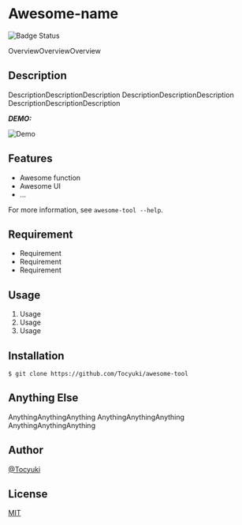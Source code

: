 # Awesome-name

![Badge Status](https://ci-as-a-service)

OverviewOverviewOverview

## Description

DescriptionDescriptionDescription
DescriptionDescriptionDescription
DescriptionDescriptionDescription

***DEMO:***

![Demo](https://image-url.gif)

## Features

- Awesome function
- Awesome UI
- ...

For more information, see `awesome-tool --help`.

## Requirement

- Requirement
- Requirement
- Requirement

## Usage

1. Usage
2. Usage
3. Usage

## Installation

    $ git clone https://github.com/Tocyuki/awesome-tool

## Anything Else

AnythingAnythingAnything
AnythingAnythingAnything
AnythingAnythingAnything

## Author

[@Tocyuki](https://twitter.com/Tocyuki)

## License

[MIT](http://Tocyuki.mit-license.org)
